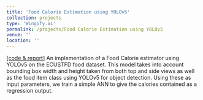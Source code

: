 ```yaml
---
title: 'Food Calorie Estimation using YOLOv5'
collection: projects
type: 'Wingify.ai'
permalink: /projects/Food Calorie Estimation using YOLOv5
venue: ''
location: ''
---
```


[[code & report]](https://github.com/amitav710/Calorie-Estimation-YOLOv5) 
An implementation of a Food Calorie estimator using YOLOv5 on the ECUSTFD food dataset. This model takes into account bounding box width and height taken from both top and side views as well as
the food item class using YOLOv5 for object detection. Using these as input parameters, we train a simple ANN to give the calories contained as a regression output.
